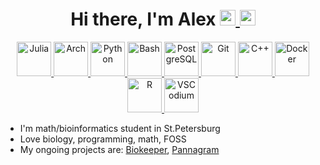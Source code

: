 <h1 align="center">
  Hi there, I'm Alex
  <a href="https://gitlab.com/phlaster" target="_blank" rel="noopener noreferrer">
    <img src="https://cdn.jsdelivr.net/gh/devicons/devicon@latest/icons/gitlab/gitlab-original.svg" alt="my GitLab" title="my GitLab" width="25" />
  </a>
  <a href="https://github.com/phlaster" target="_blank" rel="noopener noreferrer">
    <img src="https://cdn.jsdelivr.net/gh/devicons/devicon@latest/icons/github/github-original.svg" alt="my GitHub" title="my GitHub" width="25" />
  </a>
</h1>
<p align="center">
  <a href="https://julialang.org/" target="_blank" rel="noopener noreferrer">
    <img src="https://cdn.jsdelivr.net/gh/devicons/devicon@latest/icons/julia/julia-original.svg" alt="Julia" title="Julia" width="55" />
  </a>
  <a href="https://archlinux.org/" target="_blank" rel="noopener noreferrer">
    <img src="https://cdn.jsdelivr.net/gh/devicons/devicon@latest/icons/archlinux/archlinux-original.svg" alt="Arch" title="Arch Linux" width="55" />
  </a>
  <a href="https://www.python.org/" target="_blank" rel="noopener noreferrer">
    <img src="https://cdn.jsdelivr.net/gh/devicons/devicon@latest/icons/python/python-original.svg" alt="Python" title="Python" width="55" />
  </a>
  <a href="https://www.gnu.org/software/bash/" target="_blank" rel="noopener noreferrer">
    <img src="https://cdn.jsdelivr.net/gh/devicons/devicon@latest/icons/bash/bash-original.svg" alt="Bash" title="Bash" width="55" />
  </a>
  <a href="https://www.postgresql.org/" target="_blank" rel="noopener noreferrer">
    <img src="https://cdn.jsdelivr.net/gh/devicons/devicon@latest/icons/postgresql/postgresql-original.svg" alt="PostgreSQL" title="PostgreSQL" width="55" />
  </a>
  <a href="https://git-scm.com/" target="_blank" rel="noopener noreferrer">
    <img src="https://cdn.jsdelivr.net/gh/devicons/devicon@latest/icons/git/git-original.svg" alt="Git" title="Git" width="55" />
  </a>
  <a href="https://isocpp.org/" target="_blank" rel="noopener noreferrer">
    <img src="https://cdn.jsdelivr.net/gh/devicons/devicon@latest/icons/cplusplus/cplusplus-original.svg" alt="C++" title="C++" width="55" />
  </a>
  <a href="https://www.docker.com/" target="_blank" rel="noopener noreferrer">
    <img src="https://cdn.jsdelivr.net/gh/devicons/devicon@latest/icons/docker/docker-original.svg" alt="Docker" title="Docker" width="55" />
  </a>
  <a href="https://www.r-project.org/" target="_blank" rel="noopener noreferrer">
    <img src="https://cdn.jsdelivr.net/gh/devicons/devicon@latest/icons/r/r-original.svg" alt="R" title="R" width="55" />
  </a>
  <a href="https://vscodium.com/" target="_blank" rel="noopener noreferrer">
    <img src="https://github.com/user-attachments/assets/0ec1cc16-2d7a-492b-bf65-fcff557adfa0" alt="VSCodium" title="VSCodium" width="55"/>
  </a>
</p>

- I'm math/bioinformatics student in St.Petersburg
- Love biology, programming, math, FOSS
- My ongoing projects are: [Biokeeper](https://github.com/phlaster/biokeeper), [Pannagram](https://github.com/iganna/pannagram)

